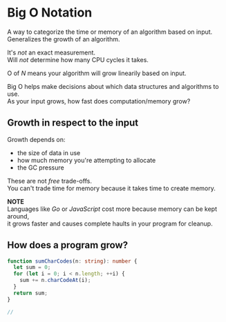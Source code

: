 # Big O Notation

A way to categorize the time or memory of an algorithm based on input.</br>
Generalizes the growth of an algorithm.

It's _not_ an exact measurement.</br>
Will _not_ determine how many CPU cycles it takes.

O of _N_ means your algorithm will grow linearily based on input.

Big O helps make decisions about which data structures and algorithms to use.</br>
As your input grows, how fast does computation/memory grow?

## Growth in respect to the input

Growth depends on:

- the size of data in use
- how much memory you're attempting to allocate
- the GC pressure

These are not _free_ trade-offs.</br>
You can't trade time for memory because it takes time to create memory.

**NOTE**</br>
Languages like _Go_ or _JavaScript_ cost more because memory can be kept around,</br>
it grows faster and causes complete haults in your program for cleanup.

## How does a program grow?

```ts
function sumCharCodes(n: string): number {
  let sum = 0;
  for (let i = 0; i < n.length; ++i) {
    sum += n.charCodeAt(i);
  }
  return sum;
}

// 
```
